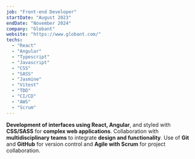 ```yaml
---
job: "Front-end Developer"
startDate: "August 2023"
endDate: "November 2024"
company: "Globant"
website: "https://www.globant.com/"
techs:
  - "React"
  - "Angular"
  - "Typescript"
  - "Javascript"
  - "CSS"
  - "SASS"
  - "Jasmine"
  - "Vitest"
  - "TDD"
  - "CI/CD"
  - "AWS"
  - "Scrum"
---
```


**Development of interfaces using React, Angular**, and styled with **CSS/SASS** for **complex web applications**. Collaboration with **multidisciplinary teams** to integrate **design and functionality**. Use of **Git** and **GitHub** for version control and **Agile with Scrum** for project collaboration.

